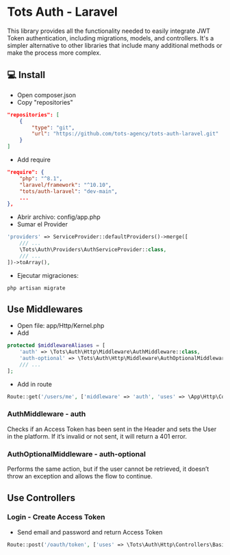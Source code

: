 # Tots Auth - Laravel

This library provides all the functionality needed to easily integrate JWT Token authentication, including migrations, models, and controllers. It's a simpler alternative to other libraries that include many additional methods or make the process more complex.

## 💻 Install

* Open composer.json
* Copy "repositories"
```json 
"repositories": [
    {
        "type": "git",
        "url": "https://github.com/tots-agency/tots-auth-laravel.git"
    }
]
```
* Add require
```json 
"require": {
    "php": "^8.1",
    "laravel/framework": "^10.10",
    "tots/auth-laravel": "dev-main",
    ...
},
```
* Abrir archivo: config/app.php
* Sumar el Provider
```php
'providers' => ServiceProvider::defaultProviders()->merge([
    /// ...
    \Tots\Auth\Providers\AuthServiceProvider::class,
    /// ...
])->toArray(),
```
* Ejecutar migraciones:
```bash
php artisan migrate
```

## Use Middlewares
* Open file: app/Http/Kernel.php
* Add
```php
protected $middlewareAliases = [
    'auth' => \Tots\Auth\Http\Middleware\AuthMiddleware::class,
    'auth-optional' => \Tots\Auth\Http\Middleware\AuthOptionalMiddleware::class,
    /// ...
];
```
* Add in route
```php
Route::get('/users/me', ['middleware' => 'auth', 'uses' => \App\Http\Controllers\UserController::class . '@me']);
```

### AuthMiddleware - auth

Checks if an Access Token has been sent in the Header and sets the User in the platform. If it’s invalid or not sent, it will return a 401 error.

### AuthOptionalMiddleware - auth-optional

Performs the same action, but if the user cannot be retrieved, it doesn’t throw an exception and allows the flow to continue.

## Use Controllers

### Login - Create Access Token

* Send email and password and return Access Token
```php
Route::post('/oauth/token', ['uses' => \Tots\Auth\Http\Controllers\Basic\LoginController::class . '@login']);
```